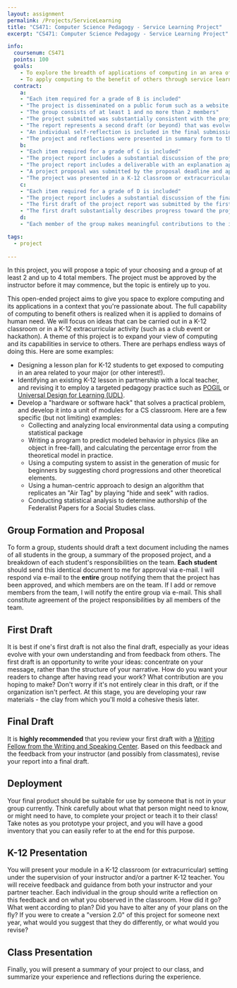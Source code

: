 ```yaml
---
layout: assignment
permalink: /Projects/ServiceLearning
title: "CS471: Computer Science Pedagogy - Service Learning Project"
excerpt: "CS471: Computer Science Pedagogy - Service Learning Project"

info:
  coursenum: CS471
  points: 100
  goals:
    - To explore the breadth of applications of computing in an area of interest
    - To apply computing to the benefit of others through service learning
  contract:
    a: 
    - "Each item required for a grade of B is included"
    - "The project is disseminated on a public forum such as a website, GitHub, article, paper submission, podcast, or other appropriate medium"
    - "The group consists of at least 1 and no more than 2 members"
    - "The project submitted was substantially consistent with the project proposed to and approved by the Professor"
    - "The report represents a second draft (or beyond) that was evolved substantially from guidance from the instructor or from the Writing Center."
    - "An individual self-reflection is included in the final submission that substantially documents the experience, your observations, and the feeback you received."
    - "The project and reflections were presented in summary form to the rest of the class."
    b:
    - "Each item required for a grade of C is included"
    - "The project report includes a substantial discussion of the project goals, rationale, and development approach"
    - "The project report includes a deliverable with an explanation appropriate for use and extension by others"
    - "A project proposal was submitted by the proposal deadline and approved by the Professor"
    - "The project was presented in a K-12 classroom or extracurricular setting."
    c:
    - "Each item required for a grade of D is included"
    - "The project report includes a substantial discussion of the final results"
    - "The first draft of the project report was submitted by the first draft deadline"
    - "The first draft substantially describes progress toward the project's conclusion"
    d:
    - "Each member of the group makes meaningful contributions to the implementation of the project"

tags:
  - project
  
---
```


In this project, you will propose a topic of your choosing and a group of at least 2 and up to 4 total members.  The project must be approved by the instructor before it may commence, but the topic is entirely up to you.  

This open-ended project aims to give you space to explore computing and its applications in a context that you're passionate about.  The full capability of computing to benefit others is realized when it is applied to domains of human need.  We will focus on ideas that can be carried out in a K-12 classroom or in a K-12 extracurricular activity (such as a club event or hackathon).  A theme of this project is to expand your view of computing and its capabilities in service to others.  There are perhaps endless ways of doing this.  Here are some examples:

* Designing a lesson plan for K-12 students to get exposed to computing in an area related to your major (or other interest!).  
* Identifying an existing K-12 lesson in partnership with a local teacher, and revising it to employ a targeted pedagogy practice such as [POGIL](https://cspogil.org/Home) or [Universal Design for Learning (UDL)](https://udlguidelines.cast.org/).
* Develop a "hardware or software hack" that solves a practical problem, and develop it into a unit of modules for a CS classroom.  Here are a few specific (but not limiting) examples:
  * Collecting and analyzing local environmental data using a computing statistical package
  * Writing a program to predict modeled behavior in physics (like an object in free-fall), and calculating the percentage error from the theoretical model in practice.
  * Using a computing system to assist in the generation of music for beginners by suggesting chord progressions and other theoretical elements.
  * Using a human-centric approach to design an algorithm that replicates an "Air Tag" by playing "hide and seek" with radios.
  * Conducting statistical analysis to determine authorship of the Federalist Papers for a Social Studies class.

## Group Formation and Proposal 

To form a group, students should draft a text document including the names of all students in the group, a summary of the proposed project, and a breakdown of each student's responsibilities on the team.  **Each student** should send this identical document to me for approval via e-mail.  I will respond via e-mail to the **entire** group notifying them that the project has been approved, and which members are on the team.  If I add or remove members from the team, I will notify the entire group via e-mail.  This shall constitute agreement of the project responsibilities by all members of the team.

## First Draft 

It is best if one's first draft is not also the final draft, especially as your ideas evolve with your own understanding and from feedback from others.  The first draft is an opportunity to write your ideas: concentrate on your message, rather than the structure of your narrative.  How do you want your readers to change after having read your work?  What contribution are you hoping to make?  Don't worry if it's not entirely clear in this draft, or if the organization isn't perfect.  At this stage, you are developing your raw materials - the clay from which you'll mold a cohesive thesis later.

## Final Draft 

It is **highly recommended** that you review your first draft with a [Writing Fellow from the Writing and Speaking Center](https://www.ursinus.edu/offices/center-for-writing-and-speaking/).  Based on this feedback and the feedback from your instructor (and possibly from classmates), revise your report into a final draft.  

## Deployment

Your final product should be suitable for use by someone that is not in your group currently.  Think carefully about what that person might need to know, or might need to have, to complete your project or teach it to their class!  Take notes as you prototype your project, and you will have a good inventory that you can easily refer to at the end for this purpose.

## K-12 Presentation

You will present your module in a K-12 classroom (or extracurricular) setting under the supervision of your instructor and/or a partner K-12 teacher.  You will receive feedback and guidance from both your instructor and your partner teacher.  Each individual in the group should write a reflection on this feedback and on what you observed in the classroom.  How did it go?  What went according to plan?  Did you have to alter any of your plans on the fly?  If you were to create a "version 2.0" of this project for someone next year, what would you suggest that they do differently, or what would you revise?

## Class Presentation

Finally, you will present a summary of your project to our class, and summarize your experience and reflections during the experience.